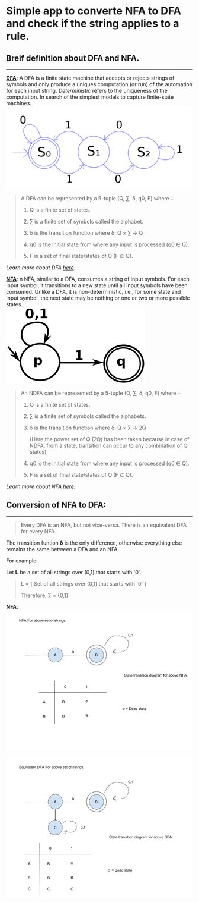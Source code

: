 # Simple app to converte NFA to DFA and check if the string applies to a rule.


## Breif definition about DFA and NFA.
---
**[DFA](https://en.wikipedia.org/wiki/Deterministic_finite_automaton)**: A DFA is a finite state machine that accepts or rejects strings of symbols and only produce a uniques computation (or run) of the automation for each input string. *Deterministic* refers to the uniqueness of the computation. In search of the simplest models to capture finite-state machines.
<br>![DFA](https://github.com/hirocsingh/NFA-convert-to-DFA/blob/master/DFA.png)

> A DFA can be represented by a 5-tuple (Q, ∑, δ, q0, F) where −
>
> 1. Q is a finite set of states.
>
>2. ∑ is a finite set of symbols called the alphabet.
>
>3. δ is the transition function where δ: Q × ∑ → Q
>
>4. q0 is the initial state from where any input is processed (q0 ∈ Q).
>
>5. F is a set of final state/states of Q (F ⊆ Q).

*Learn more about DFA [here](https://en.wikipedia.org/wiki/Deterministic_finite_automaton).*

**[NFA](https://en.wikipedia.org/wiki/Nondeterministic_finite_automaton)**: n NFA, similar to a DFA, consumes a string of input symbols. For each input symbol, it transitions to a new state until all input symbols have been consumed. Unlike a DFA, it is non-deterministic, i.e., for some state and input symbol, the next state may be nothing or one or two or more possible states.<br>![NFA](https://github.com/hirocsingh/NFA-convert-to-DFA/blob/master/NFA.png)

>An NDFA can be represented by a 5-tuple (Q, ∑, δ, q0, F) where −
>
>1. Q is a finite set of states.
>
>2. ∑ is a finite set of symbols called the alphabets.
>
>3. δ is the transition function where δ: Q × ∑ → 2Q
>
>       (Here the power set of Q (2Q) has been taken because in case of NDFA, from a state, transition can occur to any combination of Q states)
>
>4. q0 is the initial state from where any input is processed (q0 ∈ Q).
>
>5. F is a set of final state/states of Q (F ⊆ Q).

*Learn more about NFA [here](https://en.wikipedia.org/wiki/Nondeterministic_finite_automaton).*


## Conversion of NFA to DFA:
---
>Every DFA is an NFA, but not vice-versa. There is an equivalent DFA for every NFA.

The transition funtion **δ** is the only difference, otherwise everything else remains the same between a DFA and an NFA.

For example:

Let **L** be a set of all strings over (0,1) that starts with '0'.

>L = { Set of all strings over (0,1) that starts with '0' }
>
> Therefore, ∑ = {0,1}

**NFA**:<br>![NFA](https://github.com/hirocsingh/NFA-convert-to-DFA/blob/master/NFA-to-DFA-1.png)
<br>

![DFA](https://github.com/hirocsingh/NFA-convert-to-DFA/blob/master/NFA-to-DFA-2.png)

